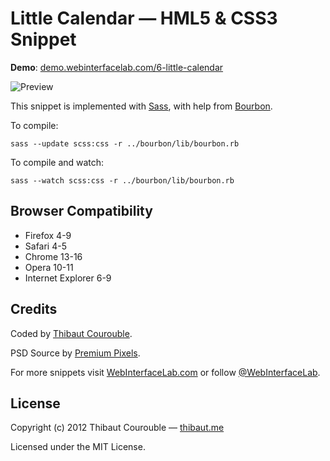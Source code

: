 # Little Calendar — HML5 & CSS3 Snippet

**Demo**: [demo.webinterfacelab.com/6-little-calendar](http://demo.webinterfacelab.com/6-little-calendar/)

![Preview](http://www.webinterfacelab.com/assets/snippets/little-calendar/preview.png)

This snippet is implemented with [Sass](https://github.com/nex3/sass), with help from [Bourbon](https://github.com/thoughtbot/bourbon).

To compile:

`sass --update scss:css -r ../bourbon/lib/bourbon.rb`

To compile and watch:

`sass --watch scss:css -r ../bourbon/lib/bourbon.rb`

## Browser Compatibility

* Firefox 4-9
* Safari 4-5
* Chrome 13-16
* Opera 10-11
* Internet Explorer 6-9

## Credits

Coded by [Thibaut Courouble](http://github.com/Thibaut).

PSD Source by [Premium Pixels](http://www.premiumpixels.com/freebies/pretty-little-calendar-psd/).

For more snippets visit [WebInterfaceLab.com](http://www.webinterfacelab.com) or follow [@WebInterfaceLab](http://twitter.com/WebInterfaceLab).

## License

Copyright (c) 2012 Thibaut Courouble — [thibaut.me](http://thibaut.me)

Licensed under the MIT License.